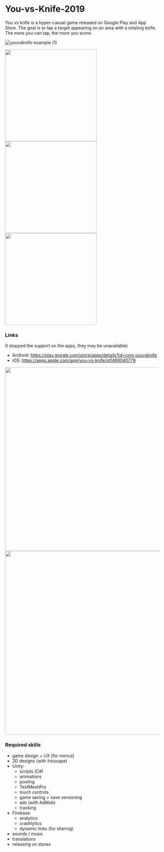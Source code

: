 # You-vs-Knife-2019

You vs knife is a hyper-casual game released on Google Play and App Store.
The goal is to tap a target appearing on an area with a rotating knife. The more you can tap, the more you score.

![youvsknife-example (1)](https://user-images.githubusercontent.com/96313983/187087220-f429d4c0-8313-4c31-89ee-ba6bd173ff58.gif)

<p>
<img src='https://user-images.githubusercontent.com/96313983/167258368-18d7bad7-a344-48b8-a3d1-8a88f128a690.png' width='300'>
<img src='https://user-images.githubusercontent.com/96313983/167258372-2f67d997-aa38-4b5a-a954-c5a909ee95ee.png' width='300'>
<img src='https://user-images.githubusercontent.com/96313983/167258374-7652f7e7-2a58-4b22-86be-d521d4a988cb.png' width='300'>
</p>


### Links

(I stopped the support on the apps, they may be unavailable)

- Android: https://play.google.com/store/apps/details?id=com.youvsknife
- iOS: https://apps.apple.com/app/you-vs-knife/id1489040779

<p>
<img src='https://user-images.githubusercontent.com/96313983/201480038-2c745f77-ca3e-4006-b9df-a918e06ef0a1.png' height='600'>
<img src='https://user-images.githubusercontent.com/96313983/201480033-5a17cf06-ce3e-4701-8057-35bad042c735.png' height='600'>
</p>



### Required skills

- game design + UX (for menus)
- 2D designs (with Inkscape)
- Unity:
	- scripts (C#)
	- animations
	- pooling
	- TextMeshPro
	- touch controls
	- game saving + save versioning
	- ads (with AdMob)
	- tracking
- Firebase:
	- analytics
	- crashlytics
	- dynamic links (for sharing)
- sounds / music
- translations
- releasing on stores


